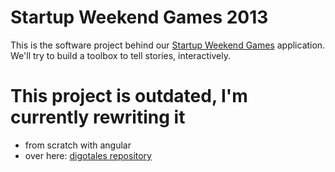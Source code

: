 # Startup Weekend Games 2013 
This is the software project behind our [Startup Weekend Games](http://hamburg.startupweekend.org) application. We'll try to build a toolbox to tell stories, interactively.

# This project is outdated, I'm currently rewriting it 

- from scratch with angular
- over here: [digotales repository](https://github.com/kjellski/digotales)
